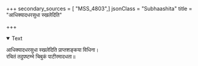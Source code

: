 +++
secondary_sources = [ "MSS_4803",]
jsonClass = "Subhaashita"
title = "आधिक्यादधरसुधा स्खलेदिति"

+++

<details open><summary>Text</summary>

आधिक्यादधरसुधा स्खलेदिति प्राप्तशङ्कया विधिना।  
रचितं तदुपष्टम्भे चिबुकं पाटीरमादधता॥
</details>
